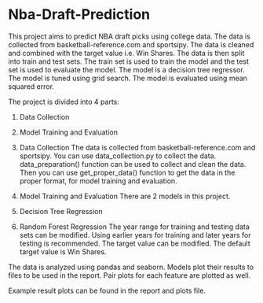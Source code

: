 # Nba-Draft-Prediction

This project aims to predict NBA draft picks using college data.
The data is collected from basketball-reference.com and sportsipy.
The data is cleaned and combined with the target value i.e. Win Shares.
The data is then split into train and test sets.
The train set is used to train the model and the test set is used to evaluate the model.
The model is a decision tree regressor.
The model is tuned using grid search.
The model is evaluated using mean squared error.

The project is divided into 4 parts:
1. Data Collection
4. Model Training and Evaluation

1. Data Collection
The data is collected from basketball-reference.com and sportsipy.
You can use data_collection.py to collect the data. data_preparation() function can be used to collect and clean the data.
Then you can use get_proper_data() function to get the data in the proper format, for model training and evaluation.

3. Model Training and Evaluation
There are 2 models in this project.
1. Decision Tree Regression
2. Random Forest Regression
The year range for training and testing data sets can be modified. Using earlier years for training and later years for testing is recommended.
The target value can be modified. The default target value is Win Shares.

The data is analyzed using pandas and seaborn.
Models plot their results to files to be used in the report. Pair plots for each feature are plotted as well.

Example result plots can be found in the report and plots file.
